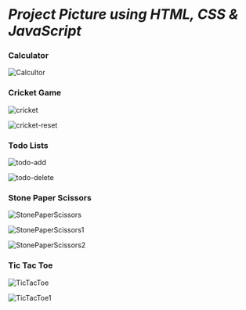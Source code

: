 <h1><i>Project Picture using HTML, CSS & JavaScript</i></h1> 

<h3>Calculator</h3> 

![Calcultor](https://github.com/user-attachments/assets/03551995-f9eb-48d3-a5b9-711e2e327470)

<h3>Cricket Game</h3>

![cricket](https://github.com/user-attachments/assets/45d1fdc7-2187-4a69-829f-42814873055a)

![cricket-reset](https://github.com/user-attachments/assets/3e46f011-bc69-40b9-956c-ec07a512ffa3)

<h3>Todo Lists</h3>

![todo-add](https://github.com/user-attachments/assets/0c333de0-7cc1-4312-a5ba-4a2f243557b4)

![todo-delete](https://github.com/user-attachments/assets/200c8644-2a8b-4614-b627-df552855d3cb)

<h3>Stone Paper Scissors</h3>

![StonePaperScissors](https://github.com/user-attachments/assets/2c631583-7fe2-458b-90b0-561806a686d2)

![StonePaperScissors1](https://github.com/user-attachments/assets/9033236f-cae8-448c-bfcd-f2ecd70045bb)

![StonePaperScissors2](https://github.com/user-attachments/assets/fa7eba58-719d-4814-85c7-820936f8560e)

<h3>Tic Tac Toe</h3>

![TicTacToe](https://github.com/user-attachments/assets/d2fd3dcf-d0fb-4eca-903d-ee5734dd0ee1)

![TicTacToe1](https://github.com/user-attachments/assets/d0bfe2b5-87c1-4934-9e76-2bcf6f289972)

